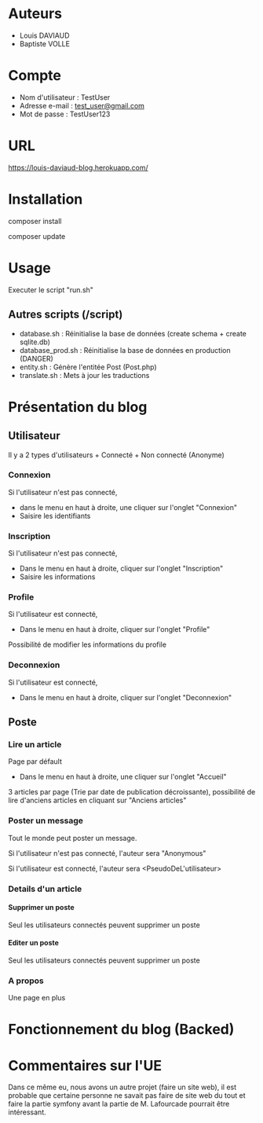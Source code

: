 # Auteurs
+ Louis DAVIAUD
+ Baptiste VOLLE

# Compte

+ Nom d'utilisateur : TestUser
+ Adresse e-mail : test_user@gmail.com
+ Mot de passe : TestUser123

# URL
https://louis-daviaud-blog.herokuapp.com/

# Installation

composer install

composer update

# Usage

Executer le script "run.sh"

## Autres scripts (/script)

+ database.sh : Réinitialise la base de données (create schema + create sqlite.db)
+ database_prod.sh : Réinitialise la base de données en production (DANGER)
+ entity.sh : Génère l'entitée Post (Post.php)
+ translate.sh : Mets à jour les traductions

# Présentation du blog

## Utilisateur

Il y a 2 types d'utilisateurs
        + Connecté
        + Non connecté (Anonyme)

### Connexion

Si l'utilisateur n'est pas connecté,
+ dans le menu en haut à droite, une cliquer sur l'onglet "Connexion"
+ Saisire les identifiants

### Inscription

Si l'utilisateur n'est pas connecté,
+ Dans le menu en haut à droite, cliquer sur l'onglet "Inscription"
+ Saisire les informations

### Profile

Si l'utilisateur est connecté,
+ Dans le menu en haut à droite, cliquer sur l'onglet "Profile"

Possibilité de modifier les informations du profile

### Deconnexion

Si l'utilisateur est connecté,
+ Dans le menu en haut à droite, cliquer sur l'onglet "Deconnexion"

## Poste

### Lire un article

Page par défault

+ Dans le menu en haut à droite, une cliquer sur l'onglet "Accueil"

3 articles par page (Trie par date de publication décroissante), possibilité de lire d'anciens articles en cliquant sur "Anciens articles"

### Poster un message

Tout le monde peut poster un message.

Si l'utilisateur n'est pas connecté, l'auteur sera "Anonymous"

Si l'utilisateur est connecté, l'auteur sera <PseudoDeL'utilisateur>

### Details d'un article

#### Supprimer un poste

Seul les utilisateurs connectés peuvent supprimer un poste

#### Editer un poste

Seul les utilisateurs connectés peuvent supprimer un poste

### A propos

Une page en plus

# Fonctionnement du blog (Backed)

# Commentaires sur l'UE
Dans ce même eu, nous avons un autre projet (faire un site web), il est probable que certaine personne ne savait pas faire de site web du tout et faire la partie symfony avant la partie de M. Lafourcade pourrait être intéressant.
        

             
            

